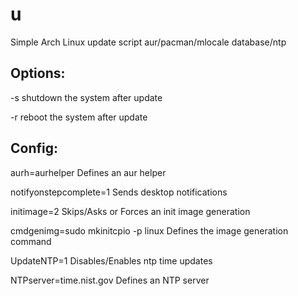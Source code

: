 # u
Simple Arch Linux update script aur/pacman/mlocale database/ntp

## Options:

 -s                                      shutdown the system after update
 
 -r                                      reboot the system after update

## Config:

 aurh=aurhelper                          Defines an aur helper
 
 notifyonstepcomplete=1                  Sends desktop notifications 
 
 initimage=2                             Skips/Asks or Forces an init image generation
 
 cmdgenimg=sudo mkinitcpio -p linux      Defines the image generation command
 
 UpdateNTP=1                             Disables/Enables ntp time updates
 
 NTPserver=time.nist.gov                 Defines an NTP server

